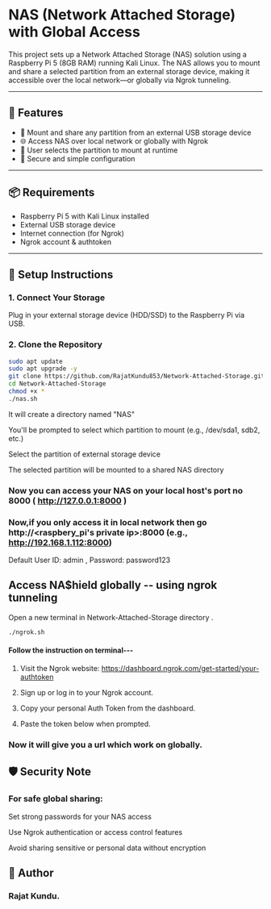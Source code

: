 # NAS (Network Attached Storage) with Global Access

This project sets up a Network Attached Storage (NAS) solution using a Raspberry Pi 5 (8GB RAM) running Kali Linux. The NAS allows you to mount and share a selected partition from an external storage device, making it accessible over the local network—or globally via Ngrok tunneling.

---

## 🧰 Features

- 📁 Mount and share any partition from an external USB storage device
- 🌐 Access NAS over local network or globally with Ngrok
- 🧠 User selects the partition to mount at runtime
- 🔐 Secure and simple configuration

---

## 📦 Requirements

- Raspberry Pi 5 with Kali Linux installed
- External USB storage device
- Internet connection (for Ngrok)
- Ngrok account & authtoken

---

## 🚀 Setup Instructions

### 1. **Connect Your Storage**
Plug in your external storage device (HDD/SSD) to the Raspberry Pi via USB.

### 2. **Clone the Repository**
```bash
sudo apt update
sudo apt upgrade -y
git clone https://github.com/RajatKundu853/Network-Attached-Storage.git
cd Network-Attached-Storage
chmod +x *
./nas.sh
```
It will create a directory named "NAS"

You'll be prompted to select which partition to mount (e.g., /dev/sda1, sdb2, etc.)

Select the partition of external storage device

The selected partition will be mounted to a shared NAS directory

### Now you can access your NAS on your local host's port no 8000 ( http://127.0.0.1:8000 )

### Now,if you only access it in local network then go http://<raspbery_pi's private ip>:8000  (e.g., http://192.168.1.112:8000)

Default User ID: admin  ,  Password: password123


## Access NA$hield globally -- using ngrok tunneling
Open a new terminal in Network-Attached-Storage directory .
```bash
./ngrok.sh
```
#### Follow the instruction on terminal---
1. Visit the Ngrok website: https://dashboard.ngrok.com/get-started/your-authtoken
   
3. Sign up or log in to your Ngrok account.
   
5. Copy your personal Auth Token from the dashboard.
   
7. Paste the token below when prompted.

### Now it will give you a url which work on globally.



## 🛡️ Security Note
### For safe global sharing:
Set strong passwords for your NAS access

Use Ngrok authentication or access control features

Avoid sharing sensitive or personal data without encryption

## 🙌 Author
### Rajat Kundu.


